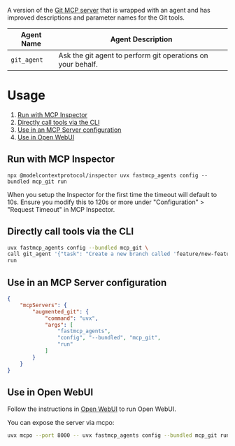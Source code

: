 A version of the [Git MCP server](https://github.com/mcp-sh/mcp-git) that is wrapped with an agent and has improved descriptions and parameter names for the Git tools.

| Agent Name | Agent Description |
|------------|-------------------|
| `git_agent` | Ask the git agent to perform git operations on your behalf. |

# Usage
1. [Run with MCP Inspector](#run-with-mcp-inspector)
2. [Directly call tools via the CLI](#directly-call-tools-via-the-cli)
3. [Use in an MCP Server configuration](#use-in-an-mcp-server-configuration)
4. [Use in Open WebUI](#use-in-open-webui)

## Run with MCP Inspector

`npx @modelcontextprotocol/inspector uvx fastmcp_agents config --bundled mcp_git run`

When you setup the Inspector for the first time the timeout will default to 10s. Ensure you modify this to 120s or more under "Configuration" > "Request Timeout" in MCP Inspector.

## Directly call tools via the CLI

```bash
uvx fastmcp_agents config --bundled mcp_git \
call git_agent '{"task": "Create a new branch called 'feature/new-feature' and switch to it."}' \
run
```

## Use in an MCP Server configuration

```json
{
    "mcpServers": {
        "augmented_git": {
            "command": "uvx",
            "args": [
                "fastmcp_agents",
                "config", "--bundled", "mcp_git",
                "run"
            ]
        }
    }
}
```

## Use in Open WebUI

Follow the instructions in [Open WebUI](../usage/web_ui.md) to run Open WebUI.

You can expose the server via mcpo:
```bash
uvx mcpo --port 8000 -- uvx fastmcp_agents config --bundled mcp_git run
``` 